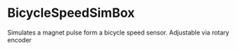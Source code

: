 # BicycleSpeedSimBox
Simulates a magnet pulse form a bicycle  speed sensor. Adjustable via rotary encoder
